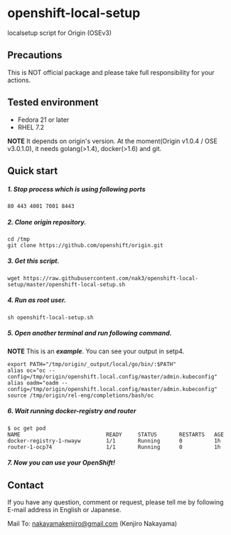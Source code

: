 openshift-local-setup
==================
localsetup script for Origin (OSEv3)

Precautions
----------

This is NOT official package and please take full responsibility for your actions.

Tested environment
----------

- Fedora 21 or later
- RHEL 7.2

**NOTE** It depends on origin's version. At the moment(Origin v1.0.4 / OSE v3.0.1.0), it needs golang(>1.4), docker(>1.6) and git.

Quick start
----------

##### 1. Stop process which is using following ports 

~~~
80 443 4001 7001 8443
~~~

##### 2. Clone origin repository.

~~~
cd /tmp
git clone https://github.com/openshift/origin.git
~~~

##### 3. Get this script.

~~~
wget https://raw.githubusercontent.com/nak3/openshift-local-setup/master/openshift-local-setup.sh
~~~

##### 4. Run as root user.

~~~
sh openshift-local-setup.sh
~~~

##### 5. Open another terminal and run following command.

**NOTE** This is an ***example***. You can see your output in setp4.
~~~
export PATH="/tmp/origin/_output/local/go/bin/:$PATH"
alias oc="oc --config=/tmp/origin/openshift.local.config/master/admin.kubeconfig" 
alias oadm="oadm --config=/tmp/origin/openshift.local.config/master/admin.kubeconfig"
source /tmp/origin/rel-eng/completions/bash/oc
~~~

##### 6. Wait running docker-registry and router

~~~
$ oc get pod
NAME                           READY     STATUS       RESTARTS   AGE
docker-registry-1-nwayw        1/1       Running      0          1h
router-1-ocp74                 1/1       Running      0          1h
~~~

##### 7. Now you can use your OpenShift!

Contact
----------

If you have any question, comment or request, please tell me by following E-mail address in English or Japanese.

Mail To: <nakayamakenjiro@gmail.com> (Kenjiro Nakayama)
